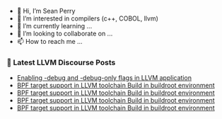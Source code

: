 - 👋 Hi, I’m Sean Perry
- 👀 I’m interested in compilers (c++, COBOL, llvm)
- 🌱 I’m currently learning ...
- 💞️ I’m looking to collaborate on ...
- 📫 How to reach me ...

<!---
s66perry/s66perry is a ✨ special ✨ repository because its `README.md` (this file) appears on your GitHub profile.
You can click the Preview link to take a look at your changes.
--->
### 📕 Latest LLVM Discourse Posts

<!-- DISCOURSE-LLVM:START -->
- [Enabling -debug and -debug-only flags in LLVM application](https://discourse.llvm.org/t/enabling-debug-and-debug-only-flags-in-llvm-application/67534#post_1)
- [BPF target support in LLVM toolchain Build in buildroot environment](https://discourse.llvm.org/t/bpf-target-support-in-llvm-toolchain-build-in-buildroot-environment/67531#post_11)
- [BPF target support in LLVM toolchain Build in buildroot environment](https://discourse.llvm.org/t/bpf-target-support-in-llvm-toolchain-build-in-buildroot-environment/67531#post_10)
- [BPF target support in LLVM toolchain Build in buildroot environment](https://discourse.llvm.org/t/bpf-target-support-in-llvm-toolchain-build-in-buildroot-environment/67531#post_9)
- [BPF target support in LLVM toolchain Build in buildroot environment](https://discourse.llvm.org/t/bpf-target-support-in-llvm-toolchain-build-in-buildroot-environment/67531#post_8)
<!-- DISCOURSE-LLVM:END -->

